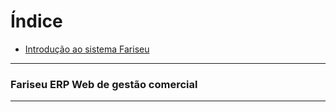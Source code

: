 # Índice
<ul>
  <li>
    <a href="www.google.com.br">Introdução ao sistema Fariseu</a>
  </li>
</ul>

<hr>
<h3>
  <a id="intro" href="#fariseu-erp"></a>
  Fariseu ERP Web de gestão comercial
</h3>
<hr>
